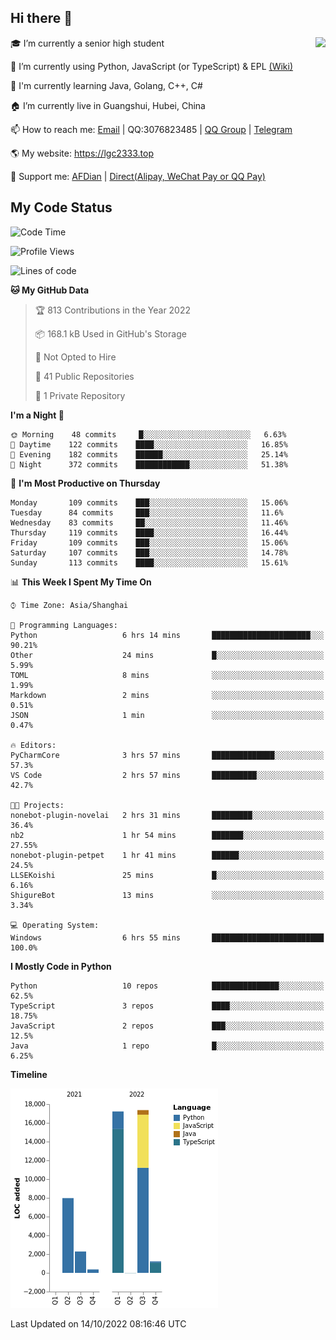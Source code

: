 ## Hi there 👋

<div width="50%">
<img align="right" src="https://github-readme-stats.vercel.app/api?username=lgc2333&show_icons=true" />
</div>

🎓 I’m currently a senior high student

📝 I’m currently using Python, JavaScript (or TypeScript) & EPL [(Wiki)](https://en.wikipedia.org/wiki/Easy_Programming_Language)

📒 I'm currently learning Java, Golang, C++, C#

🏠 I’m currently live in Guangshui, Hubei, China

📫 How to reach me: [Email](mailto:lgc2333@126.com) | QQ:3076823485 | [QQ Group](https://jq.qq.com/?_wv=1027&k=ktwOHdU2) | [Telegram](https://t.me/@lgc2333)

🌎 My website: <https://lgc2333.top>

🤝 Support me: [AFDian](https://afdian.net/@lgc2333) | [Direct(Alipay, WeChat Pay or QQ Pay)](https://s2.loli.net/2022/02/03/MLqe53BjWOAhpcF.png)

## My Code Status

<!--START_SECTION:waka-->
![Code Time](http://img.shields.io/badge/Code%20Time-789%20hrs%205%20mins-blue)

![Profile Views](http://img.shields.io/badge/Profile%20Views-5-blue)

![Lines of code](https://img.shields.io/badge/From%20Hello%20World%20I%27ve%20Written-46%20Thousand%20lines%20of%20code-blue)

**🐱 My GitHub Data** 

> 🏆 813 Contributions in the Year 2022
 > 
> 📦 168.1 kB Used in GitHub's Storage 
 > 
> 🚫 Not Opted to Hire
 > 
> 📜 41 Public Repositories 
 > 
> 🔑 1 Private Repository 
 > 
**I'm a Night 🦉** 

```text
🌞 Morning    48 commits     █░░░░░░░░░░░░░░░░░░░░░░░░   6.63% 
🌆 Daytime    122 commits    ████░░░░░░░░░░░░░░░░░░░░░   16.85% 
🌃 Evening    182 commits    ██████░░░░░░░░░░░░░░░░░░░   25.14% 
🌙 Night      372 commits    ████████████░░░░░░░░░░░░░   51.38%

```
📅 **I'm Most Productive on Thursday** 

```text
Monday       109 commits    ███░░░░░░░░░░░░░░░░░░░░░░   15.06% 
Tuesday      84 commits     ███░░░░░░░░░░░░░░░░░░░░░░   11.6% 
Wednesday    83 commits     ██░░░░░░░░░░░░░░░░░░░░░░░   11.46% 
Thursday     119 commits    ████░░░░░░░░░░░░░░░░░░░░░   16.44% 
Friday       109 commits    ███░░░░░░░░░░░░░░░░░░░░░░   15.06% 
Saturday     107 commits    ███░░░░░░░░░░░░░░░░░░░░░░   14.78% 
Sunday       113 commits    ████░░░░░░░░░░░░░░░░░░░░░   15.61%

```


📊 **This Week I Spent My Time On** 

```text
⌚︎ Time Zone: Asia/Shanghai

💬 Programming Languages: 
Python                   6 hrs 14 mins       ██████████████████████░░░   90.21% 
Other                    24 mins             █░░░░░░░░░░░░░░░░░░░░░░░░   5.99% 
TOML                     8 mins              ░░░░░░░░░░░░░░░░░░░░░░░░░   1.99% 
Markdown                 2 mins              ░░░░░░░░░░░░░░░░░░░░░░░░░   0.51% 
JSON                     1 min               ░░░░░░░░░░░░░░░░░░░░░░░░░   0.47%

🔥 Editors: 
PyCharmCore              3 hrs 57 mins       ██████████████░░░░░░░░░░░   57.3% 
VS Code                  2 hrs 57 mins       ██████████░░░░░░░░░░░░░░░   42.7%

🐱‍💻 Projects: 
nonebot-plugin-novelai   2 hrs 31 mins       █████████░░░░░░░░░░░░░░░░   36.4% 
nb2                      1 hr 54 mins        ███████░░░░░░░░░░░░░░░░░░   27.55% 
nonebot-plugin-petpet    1 hr 41 mins        ██████░░░░░░░░░░░░░░░░░░░   24.5% 
LLSEKoishi               25 mins             █░░░░░░░░░░░░░░░░░░░░░░░░   6.16% 
ShigureBot               13 mins             ░░░░░░░░░░░░░░░░░░░░░░░░░   3.34%

💻 Operating System: 
Windows                  6 hrs 55 mins       █████████████████████████   100.0%

```

**I Mostly Code in Python** 

```text
Python                   10 repos            ███████████████░░░░░░░░░░   62.5% 
TypeScript               3 repos             ████░░░░░░░░░░░░░░░░░░░░░   18.75% 
JavaScript               2 repos             ███░░░░░░░░░░░░░░░░░░░░░░   12.5% 
Java                     1 repo              █░░░░░░░░░░░░░░░░░░░░░░░░   6.25%

```


**Timeline**

![Chart not found](https://raw.githubusercontent.com/lgc2333/lgc2333/main/charts/bar_graph.png) 


 Last Updated on 14/10/2022 08:16:46 UTC
<!--END_SECTION:waka-->
